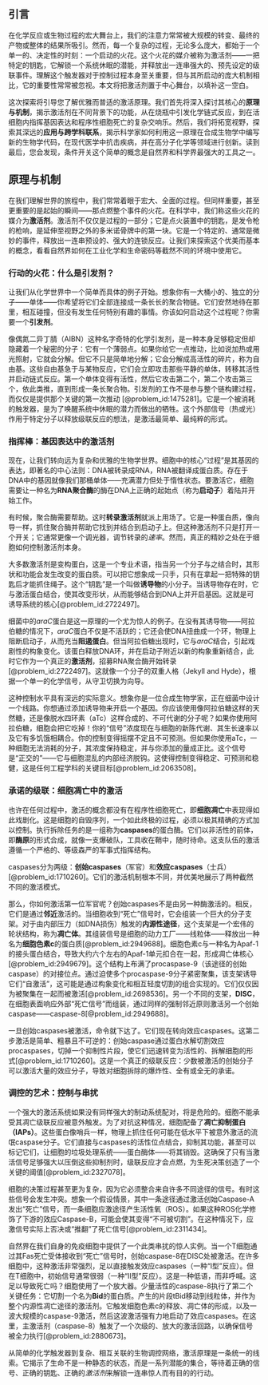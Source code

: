 ## 引言
在化学反应或生物过程的宏大舞台上，我们的注意力常常被大规模的转变、最终的产物或整体的结果所吸引。然而，每一个复杂的过程，无论多么庞大，都始于一个单一的、决定性的时刻：一个启动的火花。这个火花的媒介被称为激活剂——一把特定的钥匙，它解锁一个系统休眠的潜能，并释放出一连串强大的、预先设定的级联事件。理解这个触发器对于控制过程本身至关重要，但与其所启动的庞大机制相比，它的重要性常常被忽视。本文将把激活剂置于中心舞台，以填补这一空白。

这次探索将引导您了解优雅而普适的激活原理。我们首先将深入探讨其核心的**原理与机制**，揭示激活剂在不同背景下的功能，从在烧瓶中引发化学链式反应，到在活细胞内指挥基因表达和程序性细胞死亡的复杂交响乐。然后，我们将拓宽视野，探索其深远的**应用与跨学科联系**，揭示科学家如何利用这一原理在合成生物学中编写新的生物学代码，在现代医学中抗击疾病，并在高分子化学等领域进行创新。读到最后，您会发现，条件开关这个简单的概念是自然界和科学界最强大的工具之一。

## 原理与机制

在我们理解世界的旅程中，我们常常着眼于宏大、全面的过程。但同样重要，甚至更重要的是起始的瞬间——那点燃整个事件的火花。在科学中，我们称这些火花的媒介为**激活剂**。激活剂不仅仅是过程的一部分；它是点火装置中的钥匙，是发令枪的枪响，是延伸至视野之外的多米诺骨牌中的第一块。它是一个特定的、通常是微妙的事件，释放出一连串预设的、强大的连锁反应。让我们来探索这个优美而基本的概念，看看自然界如何在工业化学和生命密码等截然不同的环境中使用它。

### 行动的火花：什么是引发剂？

让我们从化学世界中一个简单而具体的例子开始。想象你有一大桶小的、独立的分子——单体——你希望将它们全部连接成一条长长的聚合物链。它们安然地待在那里，相互碰撞，但没有发生任何特别有趣的事情。你该如何启动这个过程呢？你需要一个**引发剂**。

像偶氮二异丁腈（AIBN）这种名字奇特的化学引发剂，是一种本身足够稳定但却隐藏着一个秘密的分子：它有一个薄弱点。如果你给它一点推动，比如说加热或用光照射，它就会分解。但它不只是简单地分解；它会分解成高活性的碎片，称为自由基。这些自由基急于与某物反应，它们会立即攻击那些平静的单体，转移其活性并启动链式反应。第一个单体变得有活性，然后它攻击第二个，第二个攻击第三个，依此类推，直到形成一条长聚合物。引发剂的工作不是参与整个链构建过程，而仅仅是提供那个关键的第一次推动 [@problem_id:1475281]。它是一个被消耗的触发器，是为了唤醒系统中休眠的潜力而做出的牺牲。这个外部信号（热或光）作用于特定分子以释放级联反应的想法，是激活最简单、最纯粹的形式。

### 指挥棒：基因表达中的激活剂

现在，让我们转向远为复杂和优雅的生物学世界。细胞中的核心“过程”是其基因的表达，即著名的中心法则：DNA被转录成RNA，RNA被翻译成蛋白质。存在于DNA中的基因就像我们那桶单体——充满潜力但处于惰性状态。要激活它，细胞需要让一种名为**RNA聚合酶**的酶在DNA上正确的起始点（称为**启动子**）着陆并开始工作。

有时候，聚合酶需要帮助。这时**转录激活剂**就派上用场了。它是一种蛋白质，像向导一样，抓住聚合酶并帮助它找到并结合到启动子上。但这种激活剂不只是打开一个开关；它通常更像一个调光器，调节转录的*速率*。然而，真正的精妙之处在于细胞如何控制激活剂本身。

大多数激活剂是变构蛋白，这是一个专业术语，指当另一个分子与之结合时，其形状和功能会发生改变的蛋白质。可以把它想象成一只手，只有在拿起一把特殊的钥匙后才能抓住绳子。这个“钥匙”是一个叫做**诱导物**的小分子。当诱导物存在时，它与激活蛋白结合，使其改变形状，从而能够结合到DNA上并开启基因。这就是可诱导系统的核心[@problem_id:2722497]。

细菌中的*araC*蛋白是这一原理的一个尤为惊人的例子。在没有其诱导物——阿拉伯糖的情况下，*araC*蛋白不仅是不活跃的；它还会使DNA扭曲成一个环，物理上阻断启动子，从而充当**阻遏蛋白**。但当阿拉伯糖出现时，它与*araC*结合，引起戏剧性的构象变化。该蛋白释放DNA环，并在启动子附近以新的构象重新结合，此时它作为一个真正的**激活剂**，招募RNA聚合酶开始转录[@problem_id:2722497]。这就像一个分子的双重人格（Jekyll and Hyde），根据一个单一的化学信号，从守卫切换为向导。

这种控制水平具有深远的实际意义。想象你是一位合成生物学家，正在细菌中设计一个线路。你想通过添加诱导物来开启一个基因。你应该使用像阿拉伯糖这样的天然糖，还是像脱水四环素（aTc）这样合成的、不可代谢的分子呢？如果你使用阿拉伯糖，细胞会把它吃掉！你的“信号”浓度现在与细胞的新陈代谢、其生长速率以及它有多饥饿相耦合。你的控制变得摇摆不定且不可预测。但如果你使用aTc，一种细胞无法消耗的分子，其浓度保持稳定，并与你添加的量成正比。这个信号是“正交的”——它与细胞混乱的内部经济脱钩。这使得控制变得稳定、可预测和稳健，这是任何工程学科的关键目标[@problem_id:2063508]。

### 承诺的级联：细胞凋亡中的激活

也许在任何过程中，激活的概念都没有在程序性细胞死亡，即**细胞凋亡**中表现得如此戏剧化。这是细胞的自毁序列，一个如此终极的过程，必须以极其精确的方式加以控制。执行拆除任务的是一组称为**caspases**的蛋白酶。它们以非活性的前体，即**酶原**的形式合成，就像一支爆破队，工具收在鞘中，随时待命。这支队伍的激活遵循一个严格的、等级森严的军事式指挥结构。

caspases分为两级：**创始caspases**（军官）和**效应caspases**（士兵）[@problem_id:1710260]。它们的激活机制根本不同，并优美地展示了两种截然不同的激活模式。

那么，你如何激活第一位军官呢？创始caspases不是由另一种酶激活的。相反，它们是通过**邻近**激活的。当细胞收到“死亡”信号时，它会组装一个巨大的分子支架。对于由内部压力（如DNA损伤）触发的**内源性途径**，这个支架是一个宏伟的轮状结构，称为**凋亡体**。其组装信号是细胞的动力工厂——线粒体——释放出一种名为**细胞色素c**的蛋白质[@problem_id:2949688]。细胞色素c与一种名为Apaf-1的接头蛋白结合，导致大约六个左右的Apaf-1单元扣合在一起，形成凋亡体核心[@problem_id:2949679]。这个结构上布满了procaspase-9（该途径的创始caspase）的对接位点。通过迫使多个procaspase-9分子紧密聚集，该支架诱导它们“自激活”，这可能是通过构象变化和相互轻度切割的组合实现的。它们仅仅因为被聚集在一起而被激活[@problem_id:2698536]。另一个不同的支架，**DISC**，在细胞表面响应外部“死亡信号”而组装，通过同样的强制邻近原则激活另一个创始caspase——caspase-8[@problem_id:2949688]。

一旦创始caspases被激活，命令就下达了。它们现在转向效应caspases。这第二步激活是简单、粗暴且不可逆的：创始caspase通过蛋白水解切割效应procaspases，切掉一个抑制性片段，使它们迅速转变为活性的、拆解细胞的形式[@problem_id:1710260]。这是一个真正的级联反应：少数被激活的创始分子可以激活大量的效应分子，导致对细胞拆除的爆炸性、全有或全无的承诺。

### 调控的艺术：控制与串扰

一个强大的激活系统如果没有同样强大的制动系统配对，将是危险的。细胞不能承受其凋亡级联反应被意外触发。为了对抗这种情况，细胞配备了**凋亡抑制蛋白（IAPs）**。这些蛋白像哨兵一样，物理上抓住任何可能在低水平下被意外激活的流氓caspase分子。它们直接与caspases的活性位点结合，抑制其功能，甚至可以标记它们，让细胞的垃圾处理系统——蛋白酶体——将其销毁。这确保了只有当激活信号足够强大以压倒这些抑制剂时，级联反应才会点燃，为生死决策创造了一个关键的阈值[@problem_id:2327078]。

细胞的决策过程甚至更为复杂，因为它必须整合来自许多不同途径的信号。有时这些信号会发生冲突。想象一个假设情景，其中一条途径通过激活创始Caspase-A发出“死亡”信号，而一条细胞应激途径产生活性氧（ROS）。如果这种ROS化学修饰了下游的效应Caspase-B，可能会使其变得“不可被切割”。在这种情况下，应激信号实际上否决或“推翻”了死亡信号[@problem_id:2311434]。

自然界在我们自身的免疫细胞中提供了一个此类串扰的惊人实例。当一个T细胞通过其Fas死亡受体接收到“死亡”信号时，创始caspase-8在DISC处被激活。在许多细胞中，这种激活非常强烈，足以直接触发效应caspases（一种“I型”反应）。但在T细胞中，初始信号通常很弱（一种“II型”反应）。这是一种低语，而非呼喊。这足以导致死亡吗？细胞使用了一个放大器。少量活性的caspase-8执行了第二个关键任务：它切割一个名为**Bid**的蛋白质。产生的片段tBid移动到线粒体，并作为整个内源性凋亡途径的激活剂。它触发细胞色素c的释放、凋亡体的形成，以及一波大规模的caspase-9激活，然后这波激活强有力地启动了效应caspases。在这里，主激活剂（caspase-8）触发了一个次级的、放大的激活回路，以确保信号被全力执行[@problem_id:2880673]。

从简单的化学触发器到复杂、相互关联的生物调控网络，激活原理是一条统一的线索。它揭示了生命不是一种静态的状态，而是一系列潜能的集合，等待着正确的信号、正确的钥匙、正确的*激活剂*来解锁一连串惊人而有目的的行动。

